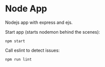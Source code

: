 # Node App 

Nodejs app with express and ejs.

Start app (starts nodemon behind the scenes):
```
npm start
```

Call eslint to detect issues:
```
npm run lint
```
